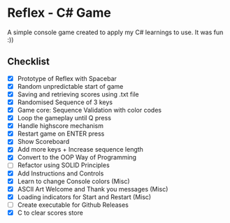 # Reflex - C# Game
A simple console game created to apply my C# learnings to use. It was fun :))

## Checklist
- [x] Prototype of Reflex with Spacebar
- [x] Random unpredictable start of game
- [x] Saving and retrieving scores using .txt file
- [x] Randomised Sequence of 3 keys
- [x] Game core: Sequence Validation with color codes
- [x] Loop the gameplay until Q press
- [x] Handle highscore mechanism
- [x] Restart game on ENTER press
- [x] Show Scoreboard
- [x] Add more keys + Increase sequence length
- [x] Convert to the OOP Way of Programming
- [ ] Refactor using SOLID Principles
- [x] Add Instructions and Controls
- [x] Learn to change Console colors (Misc)
- [x] ASCII Art Welcome and Thank you messages (Misc)
- [x] Loading indicators for Start and Restart (Misc)
- [ ] Create executable for Github Releases
- [x] C to clear scores store